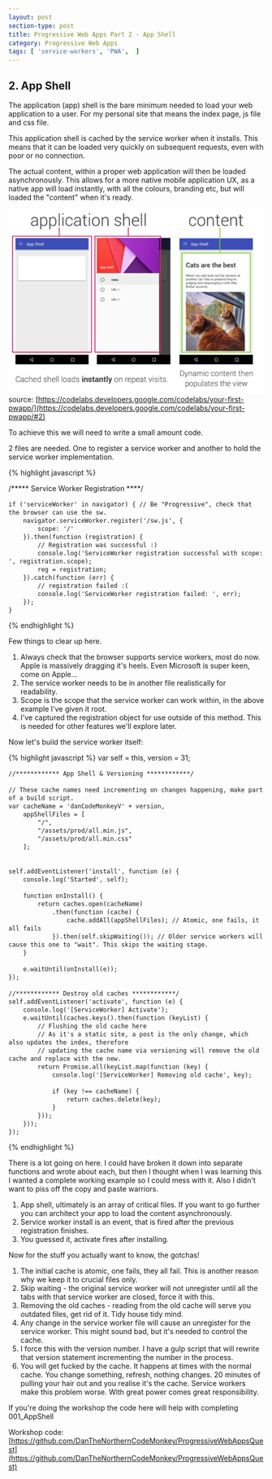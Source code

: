 ```yaml
---
layout: post
section-type: post
title: Progressive Web Apps Part 2 - App Shell
category: Progressive Web Apps
tags: [ 'service-workers', 'PWA',  ]
---
```


## 2. App Shell 

The application (app) shell is the bare minimum needed to load your web application to a user. For my personal site that means the index page, js file and css file.

This application shell is cached by the service worker when it installs. This means that it can be loaded very quickly on subsequent requests, even with poor or no connection.

The actual content, within a proper web application will then be loaded asynchronously. This allows for a more native mobile application UX, as a native app will load instantly, with all the colours, branding etc, but will loaded the "content" when it's ready. 

![Application Shell](/img/progressive-web-apps/appShell.PNG)
source: [https://codelabs.developers.google.com/codelabs/your-first-pwapp/](https://codelabs.developers.google.com/codelabs/your-first-pwapp/#2)

To achieve this we will need to write a small amount code.

2 files are needed. One to register a service worker and another to hold the service worker implementation.

{% highlight javascript %}

/***** Service Worker Registration ****/

    if ('serviceWorker' in navigator) { // Be "Progressive", check that the browser can use the sw.
        navigator.serviceWorker.register('/sw.js', {
            scope: '/'
        }).then(function (registration) {
            // Registration was successful :)
            console.log('ServiceWorker registration successful with scope: ', registration.scope);
            reg = registration;
        }).catch(function (err) {
            // registration failed :(
            console.log('ServiceWorker registration failed: ', err);
        });
    }
     
{% endhighlight %}

Few things to clear up here. 

1. Always check that the browser supports service workers, most do now. Apple is massively dragging it's heels. Even Microsoft is super keen, come on Apple...
2. The service worker needs to be in another file realistically for readability. 
3. Scope is the scope that the service worker can work within, in the above example I've given it root. 
4. I've captured the registration object for use outside of this method. This is needed for other features we'll explore later.

Now let's build the service worker itself:

{% highlight javascript %}
    var self = this,
	version = 31;

	//************ App Shell & Versioning ************/

	// These cache names need incrementing on changes happening, make part of a build script.
	var cacheName = 'danCodeMonkeyV' + version,
        appShellFiles = [
            "/",
			"/assets/prod/all.min.js",
			"/assets/prod/all.min.css"
        ];


	self.addEventListener('install', function (e) {
		console.log('Started', self);

		function onInstall() {
			return caches.open(cacheName)
                .then(function (cache) {
					cache.addAll(appShellFiles); // Atomic, one fails, it all fails
                }).then(self.skipWaiting()); // Older service workers will cause this one to "wait". This skips the waiting stage.
		}

		e.waitUntil(onInstall(e));
	});

	//************ Destroy old caches ************/
	self.addEventListener('activate', function (e) {
		console.log('[ServiceWorker] Activate');
		e.waitUntil(caches.keys().then(function (keyList) {
			// Flushing the old cache here
			// As it's a static site, a post is the only change, which also updates the index, therefore
			// updating the cache name via versioning will remove the old cache and replace with the new.
			return Promise.all(keyList.map(function (key) {
				console.log('[ServiceWorker] Removing old cache', key);

				if (key !== cacheName) {
					return caches.delete(key);
				}
			}));
		}));
	});
{% endhighlight %}

There is a lot going on here. I could have broken it down into separate functions and wrote about each, but then I thought when I was learning this I wanted a complete working example so I could mess with it. Also I didn't want to piss off the copy and paste warriors.

1. App shell, ultimately is an array of critical files. If you want to go further you can architect your app to load the content asynchronously.
2. Service worker install is an event, that is fired after the previous registration finishes.
3. You guessed it, activate fires after installing.

Now for the stuff you actually want to know, the gotchas!

1. The initial cache is atomic, one fails, they all fail. This is another reason why we keep it to crucial files only.
2. Skip waiting - the original service worker will not unregister until all the tabs with that service worker are closed, force it with this.
3. Removing the old caches - reading from the old cache will serve you outdated files, get rid of it. Tidy house tidy mind.
4. Any change in the service worker file will cause an unregister for the service worker. This might sound bad, but it's needed to control the cache.
5. I force this with the version number. I have a gulp script that will rewrite that version statement incrementing the number in the process.
6. You will get fucked by the cache. It happens at times with the normal cache. You change something, refresh, nothing changes. 20 minutes of pulling your hair out and you realise it's the cache. Service workers make this problem worse. With great power comes great responsibility.

If you're doing the workshop the code here will help with completing 001_AppShell

Workshop code: [https://github.com/DanTheNorthernCodeMonkey/ProgressiveWebAppsQuest](https://github.com/DanTheNorthernCodeMonkey/ProgressiveWebAppsQuest)


